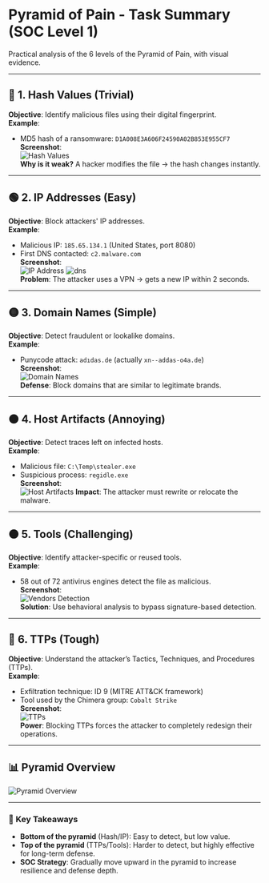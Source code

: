 # Pyramid of Pain - Task Summary (SOC Level 1)

Practical analysis of the 6 levels of the Pyramid of Pain, with visual evidence.

---

## 🔵 1. Hash Values (Trivial)
**Objective**: Identify malicious files using their digital fingerprint.  
**Example**:  
- MD5 hash of a ransomware: `D1A008E3A606F24590A02B853E955CF7`  
**Screenshot**:  
![Hash Values](filename1.png)  
**Why is it weak?** A hacker modifies the file → the hash changes instantly.

---

## 🟢 2. IP Addresses (Easy)
**Objective**: Block attackers' IP addresses.  
**Example**:  
- Malicious IP: `185.65.134.1` (United States, port 8080)  
- First DNS contacted: `c2.malware.com`  
**Screenshot**:  
![IP Address](firstadresse.png)
![dns](firstdns.png)  
**Problem**: The attacker uses a VPN → gets a new IP within 2 seconds.

---

## 🟡 3. Domain Names (Simple)
**Objective**: Detect fraudulent or lookalike domains.  
**Example**:  
- Punycode attack: `adıdas.de` (actually `xn--addas-o4a.de`)  
**Screenshot**:  
![Domain Names](redirection.png)  
**Defense**: Block domains that are similar to legitimate brands.

---

## 🟠 4. Host Artifacts (Annoying)
**Objective**: Detect traces left on infected hosts.  
**Example**:  
- Malicious file: `C:\Temp\stealer.exe`  
- Suspicious process: `regidle.exe`  
**Screenshot**:  
![Host Artifacts](vendorsmalicious.png)
**Impact**: The attacker must rewrite or relocate the malware.

---

## 🟠 5. Tools (Challenging)
**Objective**: Identify attacker-specific or reused tools.  
**Example**:  
- 58 out of 72 antivirus engines detect the file as malicious.  
**Screenshot**:  
![Vendors Detection](vendors_malicious.png)  
**Solution**: Use behavioral analysis to bypass signature-based detection.

---

## 🔴 6. TTPs (Tough)
**Objective**: Understand the attacker’s Tactics, Techniques, and Procedures (TTPs).  
**Example**:  
- Exfiltration technique: ID 9 (MITRE ATT&CK framework)  
- Tool used by the Chimera group: `Cobalt Strike`  
**Screenshot**:  
![TTPs](exfiltration.png)  
**Power**: Blocking TTPs forces the attacker to completely redesign their operations.

---

## 📊 Pyramid Overview
![Pyramid Overview](pyramidtask.png)

---

### 📌 Key Takeaways
- **Bottom of the pyramid** (Hash/IP): Easy to detect, but low value.  
- **Top of the pyramid** (TTPs/Tools): Harder to detect, but highly effective for long-term defense.  
- **SOC Strategy**: Gradually move upward in the pyramid to increase resilience and defense depth.
